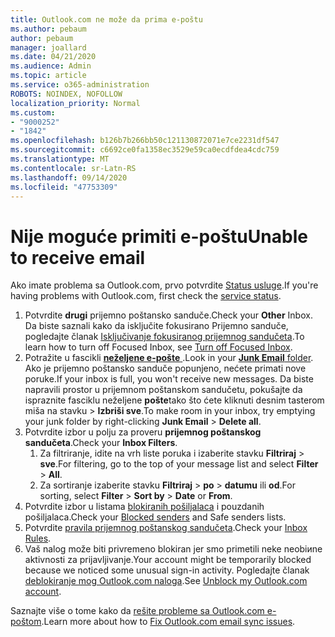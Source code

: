 ```yaml
---
title: Outlook.com ne može da prima e-poštu
ms.author: pebaum
author: pebaum
manager: joallard
ms.date: 04/21/2020
ms.audience: Admin
ms.topic: article
ms.service: o365-administration
ROBOTS: NOINDEX, NOFOLLOW
localization_priority: Normal
ms.custom:
- "9000252"
- "1842"
ms.openlocfilehash: b126b7b266bb50c121130872071e7ce2231df547
ms.sourcegitcommit: c6692ce0fa1358ec3529e59ca0ecdfdea4cdc759
ms.translationtype: MT
ms.contentlocale: sr-Latn-RS
ms.lasthandoff: 09/14/2020
ms.locfileid: "47753309"
---
```

# <a name="unable-to-receive-email"></a><span data-ttu-id="2b2a0-102">Nije moguće primiti e-poštu</span><span class="sxs-lookup"><span data-stu-id="2b2a0-102">Unable to receive email</span></span>

<span data-ttu-id="2b2a0-103">Ako imate problema sa Outlook.com, prvo potvrdite [Status usluge](https://go.microsoft.com/fwlink/p/?linkid=837482).</span><span class="sxs-lookup"><span data-stu-id="2b2a0-103">If you're having problems with Outlook.com, first check the [service status](https://go.microsoft.com/fwlink/p/?linkid=837482).</span></span>

1. <span data-ttu-id="2b2a0-104">Potvrdite **drugi** prijemno poštansko sanduče.</span><span class="sxs-lookup"><span data-stu-id="2b2a0-104">Check your **Other** Inbox.</span></span> <span data-ttu-id="2b2a0-105">Da biste saznali kako da isključite fokusirano Prijemno sanduče, pogledajte članak [Isključivanje fokusiranog prijemnog sandučeta](https://support.office.com/article/f714d94d-9e63-4217-9ccb-6cb2986aa1b2).</span><span class="sxs-lookup"><span data-stu-id="2b2a0-105">To learn how to turn off Focused Inbox, see [Turn off Focused Inbox](https://support.office.com/article/f714d94d-9e63-4217-9ccb-6cb2986aa1b2).</span></span> 
2. <span data-ttu-id="2b2a0-106">Potražite u fascikli [ **neželjene e-pošte** ](https://outlook.live.com/mail/junkemail).</span><span class="sxs-lookup"><span data-stu-id="2b2a0-106">Look in your [**Junk Email** folder](https://outlook.live.com/mail/junkemail).</span></span> <span data-ttu-id="2b2a0-107">Ako je prijemno poštansko sanduče popunjeno, nećete primati nove poruke.</span><span class="sxs-lookup"><span data-stu-id="2b2a0-107">If your inbox is full, you won't receive new messages.</span></span> <span data-ttu-id="2b2a0-108">Da biste napravili prostor u prijemnom poštanskom sandučetu, pokušajte da ispraznite fasciklu neželjene **pošte**tako što ćete kliknuti desnim tasterom miša na stavku  >  **Izbriši sve**.</span><span class="sxs-lookup"><span data-stu-id="2b2a0-108">To make room in your inbox, try emptying your junk folder by right-clicking **Junk Email** > **Delete all**.</span></span>
3. <span data-ttu-id="2b2a0-109">Potvrdite izbor u polju za proveru **prijemnog poštanskog sandučeta**.</span><span class="sxs-lookup"><span data-stu-id="2b2a0-109">Check your **Inbox Filters**.</span></span> 
    1. <span data-ttu-id="2b2a0-110">Za filtriranje, idite na vrh liste poruka i izaberite stavku **Filtriraj**  >  **sve**.</span><span class="sxs-lookup"><span data-stu-id="2b2a0-110">For filtering, go to the top of your message list and select **Filter** > **All**.</span></span>
    2. <span data-ttu-id="2b2a0-111">Za sortiranje izaberite stavku **Filtriraj**  >  **po**  >  **datumu** ili **od**.</span><span class="sxs-lookup"><span data-stu-id="2b2a0-111">For sorting, select **Filter** > **Sort by** > **Date** or **From**.</span></span>
4. <span data-ttu-id="2b2a0-112">Potvrdite izbor u listama [blokiranih pošiljalaca](https://outlook.live.com/mail/options/mail/junkEmail) i pouzdanih pošiljalaca.</span><span class="sxs-lookup"><span data-stu-id="2b2a0-112">Check your [Blocked senders](https://outlook.live.com/mail/options/mail/junkEmail) and Safe senders lists.</span></span>
5. <span data-ttu-id="2b2a0-113">Potvrdite [pravila prijemnog poštanskog sandučeta](https://outlook.live.com/mail/options/mail/rules).</span><span class="sxs-lookup"><span data-stu-id="2b2a0-113">Check your [Inbox Rules](https://outlook.live.com/mail/options/mail/rules).</span></span>
6. <span data-ttu-id="2b2a0-114">Vaš nalog može biti privremeno blokiran jer smo primetili neke neobiиne aktivnosti za prijavljivanje.</span><span class="sxs-lookup"><span data-stu-id="2b2a0-114">Your account might be temporarily blocked because we noticed some unusual sign-in activity.</span></span> <span data-ttu-id="2b2a0-115">Pogledajte članak [deblokiranje mog Outlook.com naloga](https://support.office.com/article/f4ad2701-d166-4d8b-8a6a-9af2a1f8a4c4).</span><span class="sxs-lookup"><span data-stu-id="2b2a0-115">See [Unblock my Outlook.com account](https://support.office.com/article/f4ad2701-d166-4d8b-8a6a-9af2a1f8a4c4).</span></span>

<span data-ttu-id="2b2a0-116">Saznajte više o tome kako da [rešite probleme sa Outlook.com e-poštom](https://support.office.com/article/d39e3341-8d79-4bf1-b3c7-ded602233642).</span><span class="sxs-lookup"><span data-stu-id="2b2a0-116">Learn more about how to [Fix Outlook.com email sync issues](https://support.office.com/article/d39e3341-8d79-4bf1-b3c7-ded602233642).</span></span>